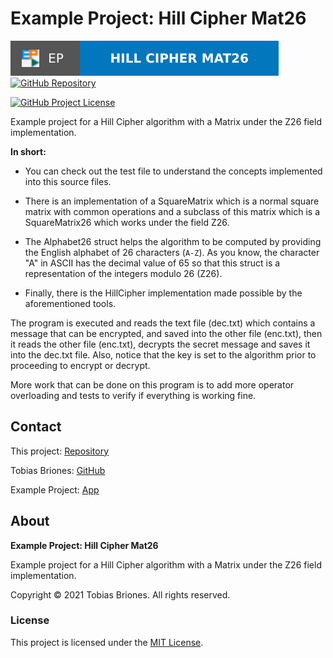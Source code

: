 # Example Project: Hill Cipher Mat26

[![EP](https://raw.githubusercontent.com/tobiasbriones/images/main/example-projects/ep-hill-cipher-mat26/badge.svg)](https://tobiasbriones.github.io/example-project/ep/hill-cipher-mat26)
&nbsp;
[![GitHub Repository](https://raw.githubusercontent.com/tobiasbriones/general-images/main/example-projects/badges/ep-gh-repo-badge.svg)](https://github.com/tobiasbriones/ep-hill-cipher-mat26)

[![GitHub Project License](https://img.shields.io/github/license/tobiasbriones/ep-hill-cipher-mat26.svg?style=flat-square)](https://github.com/tobiasbriones/ep-hill-cipher-mat26/blob/main/LICENSE)


Example project for a Hill Cipher algorithm with a Matrix under the Z26 field implementation.

**In short:** 

- You can check out the test file to understand the concepts implemented into this source
files.

- There is an implementation of a SquareMatrix which is a normal square matrix with common operations
and a subclass of this matrix which is a SquareMatrix26 which works under the field Z26.

- The Alphabet26 struct helps the algorithm to be computed by providing the English alphabet of 26
characters (`A-Z`). As you know, the character "A" in ASCII has the decimal value of 65 so that this
struct is a representation of the integers modulo 26 (Z26).

- Finally, there is the HillCipher implementation made possible by the aforementioned tools.

The program is executed and reads the text file (dec.txt) which contains a message that can be encrypted, and
saved into the other file (enc.txt), then it reads the other file (enc.txt), decrypts the secret message and
saves it into the dec.txt file. Also, notice that the key is set to the algorithm prior to proceeding to encrypt
or decrypt.

More work that can be done on this program is to add more operator overloading and tests to verify if
everything is working fine.

## Contact

This project: [Repository](https://github.com/tobiasbriones/ep-hill-cipher-mat26)

Tobias Briones: [GitHub](https://github.com/tobiasbriones)

Example Project: [App](https://tobiasbriones.github.io/example-project)

## About

**Example Project: Hill Cipher Mat26**

Example project for a Hill Cipher algorithm with a Matrix under the Z26 field implementation.

Copyright © 2021 Tobias Briones. All rights reserved.

### License

This project is licensed under the [MIT License](./LICENSE).
